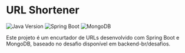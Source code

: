 # URL Shortener

![Java Version](https://img.shields.io/badge/Java-21+-blue)
![Spring Boot](https://img.shields.io/badge/Spring%20Boot-3.4.2-brightgreen)
![MongoDB](https://img.shields.io/badge/MongoDB-8.0.4-blue)

Este projeto é um encurtador de URLs desenvolvido com Spring Boot e MongoDB, baseado no desafio disponível em backend-br/desafios. 


